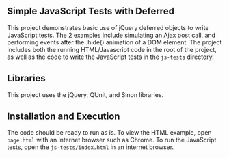 ## Simple JavaScript Tests with Deferred

This project demonstrates basic use of jQuery deferred objects to write JavaScript tests. The 2 examples include simulating an Ajax post call, and performing events after the .hide() animation of a DOM element. The project includes both the running HTML/Javascript code in the root of the project, as well as the code to write the JavaScript tests in the `js-tests` directory.

## Libraries

This project uses the jQuery, QUnit, and Sinon libraries.

## Installation and Execution

The code should be ready to run as is. To view the HTML example, open `page.html` with an internet browser such as Chrome. To run the JavaScript tests, open the `js-tests/index.html` in an internet browser. 
